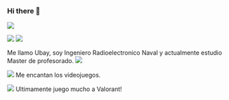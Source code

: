 ### Hi there 👋

![](https://hits.seeyoufarm.com/api/count/incr/badge.svg?url=https%3A%2F%2Fgithub.com%2F{ubaygdl}1212%2Fhit-counter)

![](https://github-readme-stats-git-masterrstaa-rickstaa.vercel.app/api?username={ubaygdl})
![](https://github-readme-stats.vercel.app/api?username=ubaygdl&show_icons=true&locale=en)

Me llamo Ubay, soy Ingeniero Radioelectronico Naval y actualmente estudio Master de profesorado.
![](https://media2.giphy.com/media/ramBbsu5kGc8AJHd1h/giphy.gif?cid=ecf05e47fgffrd7ovai0472nqzog1jej09mwy81wo23zvfim&ep=v1_gifs_search&rid=giphy.gif&ct=g)

 ![](https://img.shields.io/badge/Steam-000000?style=for-the-badge&logo=steam&logoColor=white) Me encantan los videojuegos.

 ![](https://img.shields.io/badge/Valorant-fa4454?style=for-the-badge&logo=valorant&logoColor=white) Ultimamente juego mucho a Valorant!


<!--
**Ubaygdl/ubaygdl** is a ✨ _special_ ✨ repository because its `README.md` (this file) appears on your GitHub profile.

Here are some ideas to get you started:

- 🔭 I’m currently working on ...
- 🌱 I’m currently learning ...
- 👯 I’m looking to collaborate on ...
- 🤔 I’m looking for help with ...
- 💬 Ask me about ...
- 📫 How to reach me: ...
- 😄 Pronouns: ...
- ⚡ Fun fact: ...
-->
